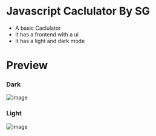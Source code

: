 
# Javascript Caclulator By SG
- A basic Caclulator
- It has a frontend with a ui 
- It has a light and dark mode

# Preview
### Dark
![image](https://github.com/user-attachments/assets/a05d4df9-34d0-4c35-8529-1e17e6db7b6c)
### Light
![image](https://github.com/user-attachments/assets/3b7bebd7-7672-4bea-8b90-e46d0e266e56)



